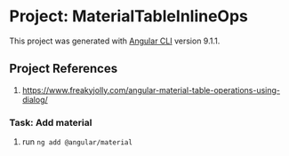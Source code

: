 # Project: MaterialTableInlineOps

This project was generated with [Angular CLI](https://github.com/angular/angular-cli) version 9.1.1.

## Project References

1. <https://www.freakyjolly.com/angular-material-table-operations-using-dialog/>

### Task: Add material

1. run  ```ng add @angular/material```
